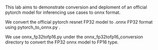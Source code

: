 This lab aims to demonstrate conversion and deploment of an official pytorch model for inferencing use cases to onnx format.

We convert the official pytorch resnet FP32 model to .onnx FP32 format using pytorch_to_onnx.py .

We use onnx_fp32tofp16.py under the onnx_fp32tofp16_conversion directory to convert the FP32 onnx model to FP16 type.


